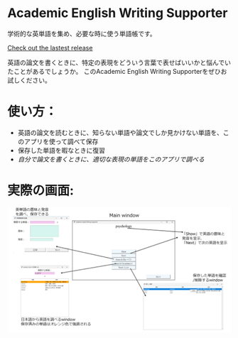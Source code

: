# Academic English Writing Supporter
学術的な英単語を集め、必要な時に使う単語帳です。

[Check out the lastest release](https://github.com/WhatJun/Academic-English-Writing-Supporter/releases/tag/AEWS-0.2.1-beta)

英語の論文を書くときに、特定の表現をどういう言葉で表せばいいかと悩んでいたことがあるでしょうか。
このAcademic English Writing Supporterをぜひお試しください。

# 使い方：
* 英語の論文を読むときに、知らない単語や論文でしか見かけない単語を、このアプリを使って調べて保存
* 保存した単語を暇なときに復習
* *自分で論文を書くときに、適切な表現の単語をこのアプリで調べる*

# 実際の画面:
![sample pictures](./pictures/sample.PNG)
